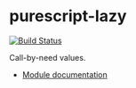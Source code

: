 purescript-lazy
===============

[![Build Status](https://travis-ci.org/purescript-contrib/purescript-lazy.svg?branch=master)](https://travis-ci.org/purescript-contrib/purescript-lazy)

Call-by-need values.

- [Module documentation](docs/Module.md)
